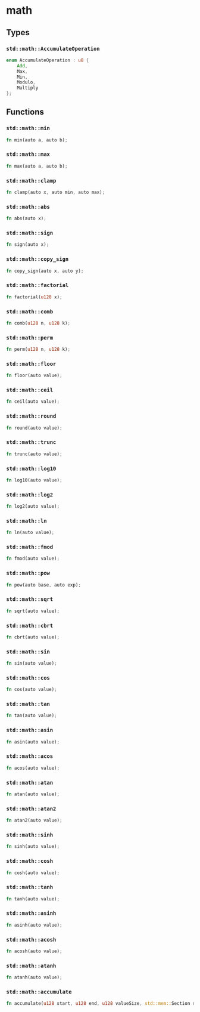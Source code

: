 # math


## Types

### `std::math::AccumulateOperation`

```rust
enum AccumulateOperation : u8 {
    Add,
    Max,
    Min,
    Modulo,
    Multiply
};
```


## Functions

### `std::math::min`


```rust
fn min(auto a, auto b);
```

### `std::math::max`


```rust
fn max(auto a, auto b);
```

### `std::math::clamp`


```rust
fn clamp(auto x, auto min, auto max);
```

### `std::math::abs`


```rust
fn abs(auto x);
```

### `std::math::sign`


```rust
fn sign(auto x);
```

### `std::math::copy_sign`


```rust
fn copy_sign(auto x, auto y);
```

### `std::math::factorial`


```rust
fn factorial(u128 x);
```

### `std::math::comb`


```rust
fn comb(u128 n, u128 k);
```

### `std::math::perm`


```rust
fn perm(u128 n, u128 k);
```

### `std::math::floor`


```rust
fn floor(auto value);
```

### `std::math::ceil`


```rust
fn ceil(auto value);
```

### `std::math::round`


```rust
fn round(auto value);
```

### `std::math::trunc`


```rust
fn trunc(auto value);
```

### `std::math::log10`


```rust
fn log10(auto value);
```

### `std::math::log2`


```rust
fn log2(auto value);
```

### `std::math::ln`


```rust
fn ln(auto value);
```

### `std::math::fmod`


```rust
fn fmod(auto value);
```

### `std::math::pow`


```rust
fn pow(auto base, auto exp);
```

### `std::math::sqrt`


```rust
fn sqrt(auto value);
```

### `std::math::cbrt`


```rust
fn cbrt(auto value);
```

### `std::math::sin`


```rust
fn sin(auto value);
```

### `std::math::cos`


```rust
fn cos(auto value);
```

### `std::math::tan`


```rust
fn tan(auto value);
```

### `std::math::asin`


```rust
fn asin(auto value);
```

### `std::math::acos`


```rust
fn acos(auto value);
```

### `std::math::atan`


```rust
fn atan(auto value);
```

### `std::math::atan2`


```rust
fn atan2(auto value);
```

### `std::math::sinh`


```rust
fn sinh(auto value);
```

### `std::math::cosh`


```rust
fn cosh(auto value);
```

### `std::math::tanh`


```rust
fn tanh(auto value);
```

### `std::math::asinh`


```rust
fn asinh(auto value);
```

### `std::math::acosh`


```rust
fn acosh(auto value);
```

### `std::math::atanh`


```rust
fn atanh(auto value);
```

### `std::math::accumulate`


```rust
fn accumulate(u128 start, u128 end, u128 valueSize, std::mem::Section section, std::math::AccumulateOperation operation, std::mem::Endian endian);
```


